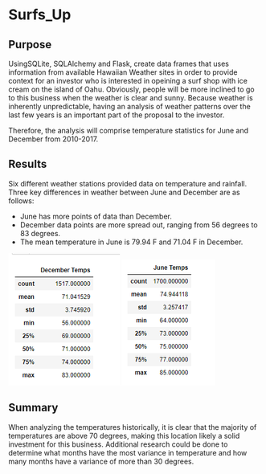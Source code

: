 # Surfs_Up
## Purpose

UsingSQLite, SQLAlchemy and Flask, create data frames that uses information from available Hawaiian Weather sites in order to provide context for an investor who is interested in opeining a surf shop with ice cream on the island of Oahu. Obviously, people will be more inclined to go to this business when the weather is clear and sunny. Because weather is inherently unpredictable, having an analysis of weather patterns over the last few years is an important part of the proposal to the investor. 

Therefore, the analysis will comprise temperature statistics for June and December from 2010-2017. 

## Results 

Six different weather stations provided data on temperature and rainfall. Three key differences in weather between June and December are as follows: 
- June has more points of data than December. 
- December data points are more spread out, ranging from 56 degrees to 83 degrees. 
- The mean temperature in June is 79.94 F and 71.04 F in December. 

![](https://github.com/Lisa-Floading/Surfs_Up/blob/1912d5508e17516cdde659dd25c1eb4d6ab0e0d8/Graphics/December_temperatures.png) ![](https://github.com/Lisa-Floading/Surfs_Up/blob/bfe4c436a8082f10e878c1dc8b8e45fa551b1b44/Graphics/June_temperatures.png)


## Summary 
When analyzing the temperatures historically, it is clear that the majority of temperatures are above 70 degrees, making this location likely a solid investment for this business. Additional research could be done to determine what months have the most variance in temperature and how many months have a variance of more than 30 degrees. 
